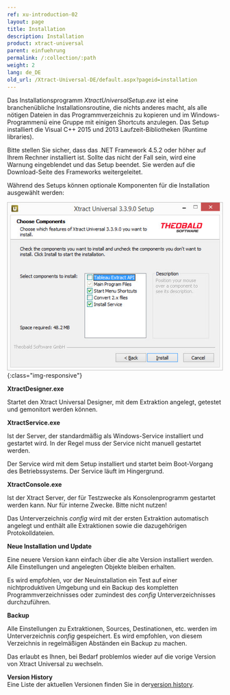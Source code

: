 ```yaml
---
ref: xu-introduction-02
layout: page
title: Installation
description: Installation
product: xtract-universal
parent: einfuehrung
permalink: /:collection/:path
weight: 2
lang: de_DE
old_url: /Xtract-Universal-DE/default.aspx?pageid=installation
---
```


Das Installationsprogramm *XtractUniversalSetup.exe* ist eine branchenübliche Installationsroutine, die nichts anderes macht, als alle nötigen Dateien in das Programmverzeichnis zu kopieren und im Windows-Programmenü eine Gruppe mit einigen Shortcuts anzulegen.
Das Setup installiert die Visual C++ 2015 und 2013 Laufzeit-Bibliotheken (Runtime libraries). 

Bitte stellen Sie sicher, dass das .NET Framework 4.5.2 oder höher auf Ihrem Rechner installiert ist. Sollte das nicht der Fall sein, wird eine Warnung eingeblendet und das Setup beendet. 
Sie werden auf die Download-Seite des Frameworks weitergeleitet.

Während des Setups können optionale Komponenten für die Installation ausgewählt werden:

![XU-Setup](/img/content/XU-Setup.jpg){:class="img-responsive"}

**XtractDesigner.exe** 

Startet den Xtract Universal Designer, mit dem Extraktion angelegt, getestet und gemonitort werden können.

**XtractService.exe**

Ist der Server, der standardmäßig als Windows-Service installiert und gestartet wird. In der Regel muss der Service nicht manuell gestartet werden. 

Der Service wird mit dem Setup installiert und startet beim Boot-Vorgang des Betriebssystems. Der Service läuft im Hingergrund.

**XtractConsole.exe**

Ist der Xtract Server, der für Testzwecke als Konsolenprogramm gestartet werden kann. Nur für interne Zwecke. Bitte nicht nutzen!

Das Unterverzeichnis *config* wird mit der ersten Extraktion automatisch angelegt und enthält alle Extraktionen sowie die dazugehörigen Protokolldateien. 

**Neue Installation und Update**

Eine neuere Version kann einfach über die alte Version installiert werden. Alle Einstellungen und angelegten Objekte bleiben erhalten. 

Es wird empfohlen, vor der Neuinstallation ein Test auf einer nichtproduktiven Umgebung und ein Backup des kompletten Programmverzeichnisses oder zumindest des *config* Unterverzeichnisses durchzuführen. 

**Backup**

Alle Einstellungen zu Extraktionen, Sources, Destinationen, etc. werden im Unterverzeichnis *config* gespeichert. Es wird empfohlen, von diesem Verzeichnis in regelmäßigen Abständen ein Backup zu machen. 

Das erlaubt es Ihnen, bei Bedarf problemlos wieder auf die vorige Version von Xtract Universal zu wechseln.

**Version History**<br>
Eine Liste der aktuellen Versionen finden Sie in der[version history](https://kb.theobald-software.com/version-history/xtract-universal-version-history).